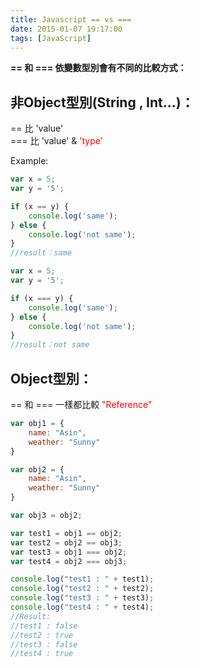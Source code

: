 ```yaml
---
title: Javascript == vs === 
date: 2015-01-07 19:17:00
tags: [JavaScript]
---
```


**== 和 === 依變數型別會有不同的比較方式：**  
## 非Object型別(String , Int...)：  
== 比 'value'  
=== 比 'value' & <span style="color: red;">'type'</span>

Example:
``` Javascript
var x = 5;  
var y = '5';  

if (x == y) {  
    console.log('same');  
} else {  
    console.log('not same');  
}  
//result：same  
```


``` Javascript
var x = 5;  
var y = '5';  

if (x === y) {  
    console.log('same');  
} else {  
    console.log('not same');  
}  
//result：not same  
```


## Object型別：
== 和 === 一樣都比較 <span style="color: red;">"Reference"</span>  

``` Javascript
var obj1 = {  
    name: "Asin",  
    weather: "Sunny"  
}  

var obj2 = {  
    name: "Asin",  
    weather: "Sunny"  
}  

var obj3 = obj2;  

var test1 = obj1 == obj2;  
var test2 = obj2 == obj3;  
var test3 = obj1 === obj2;  
var test4 = obj2 === obj3;  

console.log("test1 : " + test1);  
console.log("test2 : " + test2);  
console.log("test3 : " + test3);  
console.log("test4 : " + test4);
//Result:  
//test1 : false  
//test2 : true  
//test3 : false  
//test4 : true
```
